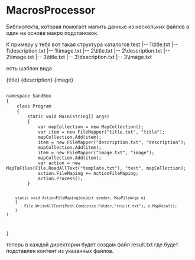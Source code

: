 MacrosProcessor
===============

Библиотекта, которая помогает мапить данные из нескольких файлов в один на основе макро подстановок.

К примеру у тебя вот такая структура каталогов
test
|-- 1\title.txt
|-- 1\description.txt
|-- 1\image.txt
|-- 2\title.txt
|-- 2\description.txt
|-- 2\image.txt
|-- 3\title.txt
|-- 3\description.txt
|-- 3\image.txt

есть шаблон вида

{title}
{description}
{image}

<code>
namespace SandBox
{
    class Program
    {
        static void Main(string[] args)
        {
            var mapCollection = new MapCollection();
            var item = new FileMapper("title.txt", "title");
            mapCollection.Add(item);
            item = new FileMapper("description.txt", "description");
            mapCollection.Add(item);
            item = new FileMapper("image.txt", "image");
            mapCollection.Add(item);
            var action = new MapToFiles(File.ReadAllText("template.txt"), "test", mapCollection);
            action.FileMaping += ActionFileMaping;
            action.Process();
        }

        static void ActionFileMaping(object sender, MapFileArgs e)
        {
            File.WriteAllText(Path.Combine(e.Folder,"result.txt"), e.MapResult);
        }
    }
}
</code>

теперь в каждой директории будет создам файл result.txt где будет подставлен контент из указанных файлов.